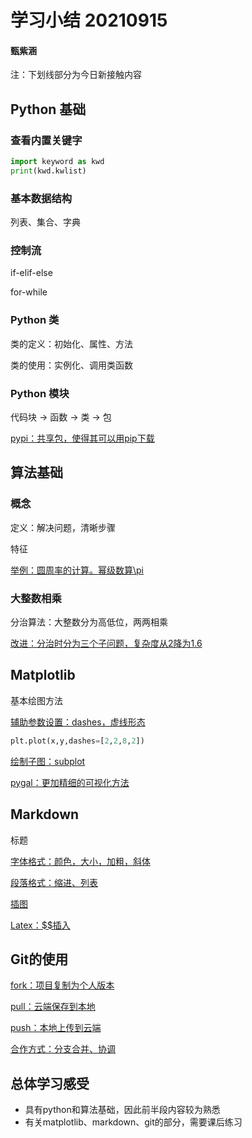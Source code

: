 # 学习小结 20210915

#### 甄紫涵

注：下划线部分为今日新接触内容

## Python 基础

### 查看内置关键字

```python
import keyword as kwd
print(kwd.kwlist)
```

### 基本数据结构

列表、集合、字典

### 控制流

if-elif-else

for-while

### Python 类

类的定义：初始化、属性、方法

类的使用：实例化、调用类函数

### Python 模块

代码块 → 函数 → 类 → 包

<u>pypi：共享包，使得其可以用pip下载</u>

## 算法基础

### 概念

定义：解决问题，清晰步骤

特征

<u>举例：圆周率的计算。幂级数算\pi</u>

### 大整数相乘

分治算法：大整数分为高低位，两两相乘

<u>改进：分治时分为三个子问题，复杂度从2降为1.6</u>

## Matplotlib

基本绘图方法

<u>辅助参数设置：dashes，虚线形态</u>

```python
plt.plot(x,y,dashes=[2,2,8,2])
```

<u>绘制子图：subplot</u>

<u>pygal：更加精细的可视化方法</u>

## Markdown

标题

<u>字体格式：颜色，大小，加粗，斜体</u>

<u>段落格式：缩进、列表</u>

<u>插图</u>

<u>Latex：$$插入</u>

## Git的使用

<u>fork：项目复制为个人版本</u>

<u>pull：云端保存到本地</u>

<u>push：本地上传到云端</u>

<u>合作方式：分支合并、协调</u>

## 总体学习感受

+ 具有python和算法基础，因此前半段内容较为熟悉
+ 有关matplotlib、markdown、git的部分，需要课后练习